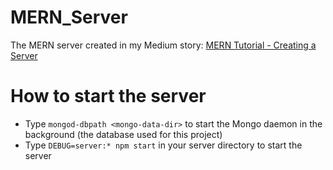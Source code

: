 # MERN_Server
The MERN server created in my Medium story: [MERN Tutorial - Creating a Server](https://medium.com/technology-stacks/mern-tutorial-server-df5459913bc7 "My MERN Server Tutorial")

# How to start the server
- Type `mongod-dbpath <mongo-data-dir>` to start the Mongo daemon in the background (the database used for this project)
- Type `DEBUG=server:* npm start` in your server directory to start the server
